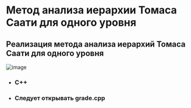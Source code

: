 # Метод анализа иерархии Томаса Саати для одного уровня
## Реализация метода анализа иерархий Томаса Саати для одного уровня
![image](https://user-images.githubusercontent.com/90555557/142768863-b56efc29-9506-4a31-94b8-9b6284f93212.png)
- ### C++
- ### Следует открывать grade.cpp
